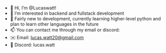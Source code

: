 - 👋 Hi, I’m @Lucaswatt!
- 👀 I’m interested in backend and fullstack development
- 🌱 Fairly new to development, currently learning higher-level python and plan to learn other languages in the future
- 📫 You can contact me through my email or discord:
- ✉️ Email: lucas.watt20@gmail.com
- 🔵 Discord: lucas.watt

<!---
Lucaswatt/Lucaswatt is a ✨ special ✨ repository because its `README.md` (this file) appears on your GitHub profile.
You can click the Preview link to take a look at your changes.
--->
